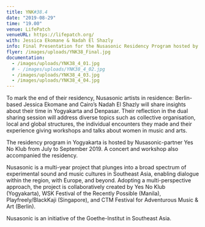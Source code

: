 ```yaml
---
title: YNK#38.4
date: "2019-08-29"
time: "19.00"
venue: LifePatch
venueURL: https://lifepatch.org/
with: Jessica Ekomane & Nadah El Shazly
info: Final Presentation for the Nusasonic Residency Program hosted by Yes No Klub
flyer: /images/uploads/YNK38_Final.jpg
documentation:
  - /images/uploads/YNK38_4_01.jpg
  # - /images/uploads/YNK38_4_02.jpg
  - /images/uploads/YNK38_4_03.jpg
  - /images/uploads/YNK38_4_04.jpg
---
```


To mark the end of their residency, Nusasonic artists in residence: Berlin-based Jessica Ekomane and Cairo’s Nadah El Shazly will share insights about their time in Yogyakarta and Denpasar. Their reflection in the dual sharing session will address diverse topics such as collective organisation, local and global structures, the individual encounters they made and their experience giving workshops and talks about women in music and arts.

The residency program in Yogyakarta is hosted by Nusasonic-partner Yes No Klub from July to September 2019. A concert and workshop also accompanied the residency.

Nusasonic is a multi-year project that plunges into a broad spectrum of experimental sound and music cultures in Southeast Asia, enabling dialogue within the region, with Europe, and beyond. Adopting a multi-perspective approach, the project is collaboratively created by Yes No Klub (Yogyakarta), WSK Festival of the Recently Possible (Manila), Playfreely/BlackKaji (Singapore), and CTM Festival for Adventurous Music & Art (Berlin).

Nusasonic is an initiative of the Goethe-Institut in Southeast Asia.
